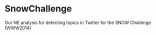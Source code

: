 SnowChallenge
=============

Our NE analysis for detecting topics in Twitter for the SNOW Challenge (WWW2014)
